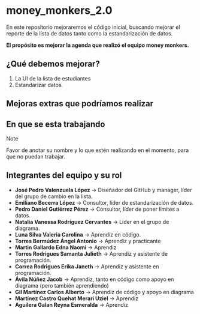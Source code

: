 # money_monkers_2.0
En este repositorio mejoraremos el código inicial, buscando mejorar el reporte de la lista de datos tanto como la estandarización de datos.

**El propósito es mejorar la agenda que realizó el equipo money monkers.**

## ¿Qué debemos mejorar?
1. La UI de la lista de estudiantes
2. Estandarizar datos.

## Mejoras extras que podríamos realizar

## En que se esta trabajando
> [!NOTE]
> Favor de anotar su nombre y lo que estén realizando en el momento, para que no puedan trabajar.

## Integrantes del equipo y su rol
- **José Pedro Valenzuela López** → Diseñador del GitHub y manager, líder del grupo de cambio en la lista.
- **Emiliano Becerra López** → Consultor, líder de estandarización de datos.
- **Pedro Daniel Gutiérrez Pérez** → Consultor, líder de poner límites a datos.
- **Natalia Vanessa Rodríguez Cervantes** → Líder en el grupo de diagrama.
- **Luna Silva Valeria Carolina** → Aprendiz en código.
- **Torres Bermúdez Ángel Antonio** → Aprendiz y practicante 
- **Martin Gallardo Edna Naomi** → Aprendiz
- **Torres Rodrigues Samanta Julieth** → Aprendiz y asistente de programación.
- **Correa Rodrigues Erika Janeth** → Aprendiz y asistente en programación. 
- **Ávila Núñez Jacob** → Aprendiz, tanto en código como apoyo en diagrama (pero también aprendiendo)
- **Gil Martínez Carlos Alberto** → Aprendiz de código y apoyo en diagrama
- **Martínez Castro Quehat Merari Uziel** → Aprendiz
- **Aguilera Galan Reyna Esmeralda** → Aprendiz
